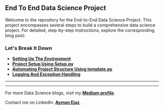 ## End To End  Data Science Project 

<p>Welcome to the repository for the End-to-End Data Science Project. This project encompasses several steps to build a comprehensive data science project. For detailed, step-by-step instructions, explore the corresponding blog post:</p>

<h3>Let's Break It Down</h3>
<ul>
  <li><b><a href="https://medium.com/@aymanejaz/end-to-end-data-science-project-part-1-setting-up-the-environment-97f782e7045e"
      target="_blank">Setting Up The Environment</a></b></li>
  
  <li><b><a href="https://medium.com/@aymanejaz/end-to-end-data-science-project-part-2-project-setup-using-setup-py-bca448091714"
      target="_blank">Project Setup Using Setup.py</a></b></li>

  <li><b><a href="https://medium.com/@aymanejaz/end-to-end-data-science-project-part-3-automating-project-structure-using-template-py-2c5949223a71"
      target="_blank">Automating Project Structure Using template.py</a></b></li>

  <li><b><a href="https://medium.com/@aymanejaz/end-to-end-data-science-project-part-4-logging-and-exception-handling-ba08c52b15c8"
      target="_blank">Logging And Exception Handling</a></b></li>
</ul>

<hr><hr>

<p>For more Data Science blogs, visit my <b><a
      href="https://medium.com/@aymanejaz/"
      target="_blank">Medium profile</a></b>.</p>

<p>Contact me on LinkedIn: <b><a href="https://www.linkedin.com/in/aymanejaz/" target="_blank">Ayman Ejaz</a></b>.</p>

</body>
</html>
